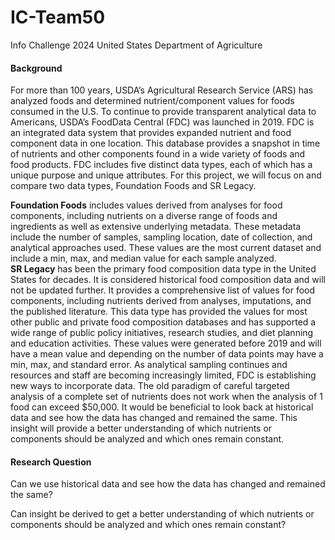 # IC-Team50
Info Challenge 2024 United States Department of Agriculture


#### Background
For more than 100 years, USDA’s Agricultural Research Service (ARS) has analyzed foods and determined nutrient/component values for foods consumed in the U.S. To continue to provide transparent analytical data to Americans, USDA’s FoodData Central (FDC) was launched in 2019.   FDC is an integrated data system that provides expanded nutrient and food component data in one location.  This database provides a snapshot in time of nutrients and other components found in a wide variety of foods and food products.  FDC includes five distinct data types, each of which has a unique purpose and unique attributes.  For this project, we will focus on and compare two data types, Foundation Foods and SR Legacy.  

****Foundation Foods**** includes values derived from analyses for food components, including nutrients on a diverse range of foods and ingredients as well as extensive underlying metadata. These metadata include the number of samples, sampling location, date of collection, and analytical approaches used.  These values are the most current dataset and include a min, max, and median value for each sample analyzed.  
****SR Legacy**** has been the primary food composition data type in the United States for decades. It is considered historical food composition data and will not be updated further.  It provides a comprehensive list of values for food components, including nutrients derived from analyses, imputations, and the published literature. This data type has provided the values for most other public and private food composition databases and has supported a wide range of public policy initiatives, research studies, and diet planning and education activities.  These values were generated before 2019 and will have a mean value and depending on the number of data points may have a min, max, and standard error.
As analytical sampling continues and resources and staff are becoming increasingly limited, FDC is establishing new ways to incorporate data.  The old paradigm of careful targeted analysis of a complete set of nutrients does not work when the analysis of 1 food can exceed $50,000.  It would be beneficial to look back at historical data and see how the data has changed and remained the same.  This insight will provide a better understanding of which nutrients or components should be analyzed and which ones remain constant. 

#### Research Question
Can we use historical data and see how the data has changed and remained the same?  

Can insight be derived to get a better understanding of which nutrients or components should be analyzed and which ones remain constant?
